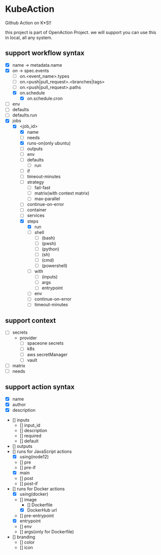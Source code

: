 # KubeAction

Github Action on K*S!!

this project is part of OpenAction Project.
we will support you can use this in local, all any system.

## support workflow syntax

- [x] name -> metadata.name
- [x] on -> spec.events
    - [ ] on.<event_name>.types
    - [ ] on.<push|pull_request>.<branches|tags>
    - [ ] on.<push|pull_request>.paths
    - [x] on.schedule
        - [x] on.schedule.cron
- [ ] env
- [ ] defaults
- [ ] defaults.run
- [x] jobs
    - [x] <job_id>
        - [x] name
        - [ ] needs
        - [x] runs-on(only ubuntu)
        - [ ] outputs
        - [ ] env
        - [ ] defaults
            - [ ] run
        - [ ] if
        - [ ] timeout-minutes
        - [ ] strategy
            - [ ] fail-fast
            - [ ] matrix(with context matrix)
            - [ ] max-parallel
        - [ ] continue-on-error
        - [ ] container
        - [ ] services
        - [x] steps
            - [x] run
            - [ ] shell
                - [ ] (bash)
                - [ ] (pwsh)
                - [ ] (python)
                - [ ] (sh)
                - [ ] (cmd)
                - [ ] (powershell)
            - [ ] with
                - [ ] (inputs)
                - [ ] args
                - [ ] entrypoint
            - [ ] env
            - [ ] continue-on-error
            - [ ] timeout-minutes

## support context
- [ ] secrets
    - provider
        - [ ] spaceone secrets
        - [ ] k8s
        - [ ] aws secretManager
        - [ ] vault
- [ ] matrix
- [ ] needs

## support action syntax

- [x] name
- [x] author
- [x] description
- [] inputs
    - [] input_id
    - [] description
    - [] required
    - [] default
- [] outputs
- [] runs for JavaScript actions
    - [x] using(node12)
    - [] pre
    - [] pre-if
    - [x] main
    - [] post
    - [] post-if
- [] runs for Docker actions
    - [x] using(docker)
    - [] image
        - [] Dockerfile
        - [x] DockerHub url
    - [] pre-entrypoint
    - [x] entrypoint 
    - [] env
    - [] args(only for Dockerfile)
- [] branding
    - [] color
    - [] icon